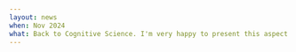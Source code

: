 ```yaml
---
layout: news
when: Nov 2024
what: Back to Cognitive Science. I'm very happy to present this aspect of our research at the workshop <a href="https://www.chalmers.se/en/current/calendar/cse-at-the-crossroads-of-ai-and-cognitive-science/" target="_blank">At the Crossroads of AI and Cognitive Science</a>, here at Chalmers!
---
```

